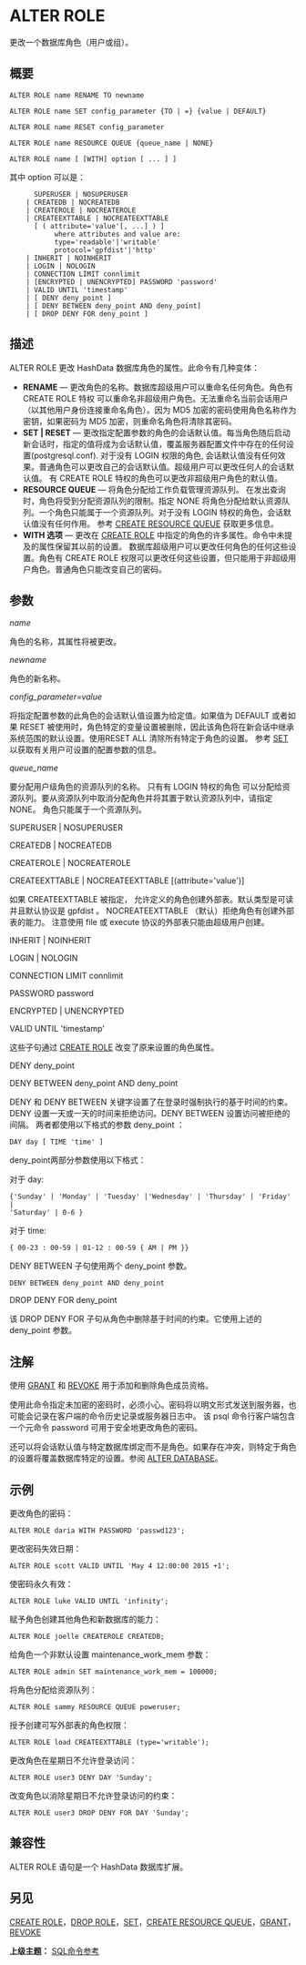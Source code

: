 # ALTER ROLE

更改一个数据库角色（用户或组）。

## 概要

```
ALTER ROLE name RENAME TO newname

ALTER ROLE name SET config_parameter {TO | =} {value | DEFAULT}

ALTER ROLE name RESET config_parameter

ALTER ROLE name RESOURCE QUEUE {queue_name | NONE}

ALTER ROLE name [ [WITH] option [ ... ] ]
```

其中 option 可以是：

```
      SUPERUSER | NOSUPERUSER
    | CREATEDB | NOCREATEDB
    | CREATEROLE | NOCREATEROLE
    | CREATEEXTTABLE | NOCREATEEXTTABLE 
      [ ( attribute='value'[, ...] ) ]
           where attributes and value are:
           type='readable'|'writable'
           protocol='gpfdist'|'http'
    | INHERIT | NOINHERIT
    | LOGIN | NOLOGIN
    | CONNECTION LIMIT connlimit
    | [ENCRYPTED | UNENCRYPTED] PASSWORD 'password'
    | VALID UNTIL 'timestamp'
    | [ DENY deny_point ]
    | [ DENY BETWEEN deny_point AND deny_point]
    | [ DROP DENY FOR deny_point ]
```

## 描述

ALTER ROLE 更改 HashData 数据库角色的属性。此命令有几种变体：

* **RENAME** — 更改角色的名称。数据库超级用户可以重命名任何角色。角色有 CREATE ROLE 特权 可以重命名非超级用户角色。无法重命名当前会话用户（以其他用户身份连接重命名角色）。因为 MD5 加密的密码使用角色名称作为密钥，如果密码为 MD5 加密，则重命名角色将清除其密码。
* **SET \| RESET** — 更改指定配置参数的角色的会话默认值。每当角色随后启动新会话时，指定的值将成为会话默认值，覆盖服务器配置文件中存在的任何设置\(postgresql.conf\). 对于没有 LOGIN 权限的角色, 会话默认值没有任何效果。普通角色可以更改自己的会话默认值。超级用户可以更改任何人的会话默认值。 有 CREATE ROLE 特权的角色可以更改非超级用户角色的默认值。
* **RESOURCE QUEUE** — 将角色分配给工作负载管理资源队列。 在发出查询时，角色将受到分配资源队列的限制。指定 NONE 将角色分配给默认资源队列。一个角色只能属于一个资源队列。对于没有 LOGIN  特权的角色，会话默认值没有任何作用。 参考 [CREATE RESOURCE QUEUE](./create-resource-queue.md) 获取更多信息。
* **WITH 选项** — 更改在 [CREATE ROLE](./create-role.md) 中指定的角色的许多属性。命令中未提及的属性保留其以前的设置。 数据库超级用户可以更改任何角色的任何这些设置。角色有 CREATE ROLE 权限可以更改任何这些设置，但只能用于非超级用户角色。普通角色只能改变自己的密码。

## 参数

_name_

角色的名称，其属性将被更改。

_newname_

角色的新名称。

_config\_parameter=value_

将指定配置参数的此角色的会话默认值设置为给定值。如果值为 DEFAULT 或者如果 RESET 被使用时，角色特定的变量设置被删除，因此该角色将在新会话中继承系统范围的默认设置。使用RESET ALL 清除所有特定于角色的设置。 参考 [SET](./set.md) 以获取有关用户可设置的配置参数的信息。

_queue\_name_

要分配用户级角色的资源队列的名称。 只有有 LOGIN 特权的角色 可以分配给资源队列。要从资源队列中取消分配角色并将其置于默认资源队列中，请指定 NONE。 角色只能属于一个资源队列。

SUPERUSER \| NOSUPERUSER

CREATEDB \| NOCREATEDB

CREATEROLE \| NOCREATEROLE

CREATEEXTTABLE \| NOCREATEEXTTABLE \[\(attribute='value'\)\]

如果 CREATEEXTTABLE 被指定， 允许定义的角色创建外部表。默认类型是可读并且默认协议是 gpfdist 。 NOCREATEEXTTABLE （默认）拒绝角色有创建外部表的能力。 注意使用 file 或 execute 协议的外部表只能由超级用户创建。

INHERIT \| NOINHERIT

LOGIN \| NOLOGIN

CONNECTION LIMIT connlimit

PASSWORD password

ENCRYPTED \| UNENCRYPTED

VALID UNTIL 'timestamp'

这些子句通过 [CREATE ROLE](./create-role.md) 改变了原来设置的角色属性。

DENY deny\_point

DENY BETWEEN deny\_point AND deny\_point

DENY 和 DENY BETWEEN 关键字设置了在登录时强制执行的基于时间的约束。DENY 设置一天或一天​​的时间来拒绝访问。DENY BETWEEN 设置访问被拒绝的间隔。 两者都使用以下格式的参数 deny\_point ：

```
DAY day [ TIME 'time' ]
```

deny\_point两部分参数使用以下格式：

对于 day:

```
{'Sunday' | 'Monday' | 'Tuesday' |'Wednesday' | 'Thursday' | 'Friday' | 
'Saturday' | 0-6 }
```

对于 time:

```
{ 00-23 : 00-59 | 01-12 : 00-59 { AM | PM }}
```

DENY BETWEEN 子句使用两个 deny\_point 参数。

```
DENY BETWEEN deny_point AND deny_point
```

DROP DENY FOR deny\_point

该 DROP DENY FOR 子句从角色中删除基于时间的约束。它使用上述的 deny\_point 参数。

## 注解

使用 [GRANT](./grant.md) 和 [REVOKE](./revoke.md) 用于添加和删除角色成员资格。

使用此命令指定未加密的密码时，必须小心。密码将以明文形式发送到服务器，也可能会记录在客户端的命令历史记录或服务器日志中。 该 psql 命令行客户端包含一个元命令 password 可用于安全地更改角色的密码。

还可以将会话默认值与特定数据库绑定而不是角色。如果存在冲突，则特定于角色的设置将覆盖数据库特定的设置。参阅 [ALTER DATABASE](./alter-database.md)。

## 示例

更改角色的密码：

```
ALTER ROLE daria WITH PASSWORD 'passwd123';
```

更改密码失效日期：

```
ALTER ROLE scott VALID UNTIL 'May 4 12:00:00 2015 +1';
```

使密码永久有效：

```
ALTER ROLE luke VALID UNTIL 'infinity';
```

赋予角色创建其他角色和新数据库的能力：

```
ALTER ROLE joelle CREATEROLE CREATEDB;
```

给角色一个非默认设置 maintenance\_work\_mem 参数：

```
ALTER ROLE admin SET maintenance_work_mem = 100000;
```

将角色分配给资源队列：

```
ALTER ROLE sammy RESOURCE QUEUE poweruser;
```

授予创建可写外部表的角色权限：

```
ALTER ROLE load CREATEEXTTABLE (type='writable');
```

更改角色在星期日不允许登录访问：

```
ALTER ROLE user3 DENY DAY 'Sunday';
```

改变角色以消除星期日不允许登录访问的约束：

```
ALTER ROLE user3 DROP DENY FOR DAY 'Sunday';
```

## 兼容性

ALTER ROLE 语句是一个 HashData 数据库扩展。

## 另见

[CREATE ROLE](./create-role.md)，[DROP ROLE](./drop-role.md)，[SET](./set.md)，[CREATE RESOURCE QUEUE](./create-resource-queue.md)，[GRANT](./grant.md)，[REVOKE](./revoke.md)

**上级主题：** [SQL命令参考](./README.md)

